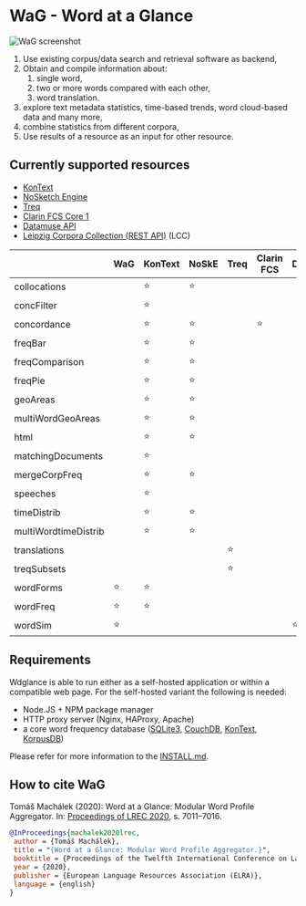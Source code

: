 # WaG - Word at a Glance

![WaG screenshot](https://github.com/czcorpus/wdglance/blob/master/assets/screenshot1.jpg)

1. Use existing corpus/data search and retrieval software as backend,
1. Obtain and compile information about:
   1. single word,
   1. two or more words compared with each other,
   1. word translation.
1. explore text metadata statistics, time-based trends, word cloud-based data and many more,
1. combine statistics from different corpora,
1. Use results of a resource as an input for other resource.


## Currently supported resources

 - [KonText](https://github.com/czcorpus/kontext)
 - [NoSketch Engine](https://nlp.fi.muni.cz/trac/noske)
 - [Treq](https://treq.korpus.cz/)
 - [Clarin FCS Core 1](https://www.clarin.eu/content/federated-content-search-clarin-fcs)
 - [Datamuse API](https://www.datamuse.com/)
 - [Leipzig Corpora Collection (REST API)](http://api.corpora.uni-leipzig.de/ws/swagger-ui.html) (LCC)

|                   | WaG       | KonText | NoSkE  | Treq   | Clarin FCS | Datamuse   | ElasticSearch | LCC   |
--------------------|-----------|---------|--------|--------|------------|------------|-------------|---------|
| collocations      |           | :star:  | :star: |        |            |            |             | :star:  |
| concFilter        |           | :star:  |        |        |            |            |             |         |
| concordance       |           | :star:  | :star: |        | :star:     |            |             | :star:  |
| freqBar           |           | :star:  | :star:  |        |            |            |             |         |
| freqComparison    |           | :star:  | :star: |        |            |            |             |         |
| freqPie           |           | :star:  | :star: |        |            |            |             |         |
| geoAreas          |           | :star:  | :star: |        |            |            |             |         |
| multiWordGeoAreas          |           | :star:  | :star: |        |            |            |             |         |
| html              |           | :star:  | :star: |        |            |            |             |         |
| matchingDocuments |           | :star:  |        |        |            |            | :star:      |         |
| mergeCorpFreq     |           | :star:  | :star: |        |            |            |             |         |
| speeches          |           | :star:  |        |        |            |            |             |         |
| timeDistrib       |           | :star:  | :star: |        |            |            |             |         |
| multiWordtimeDistrib       |           | :star:  | :star: |        |            |            |             |         |
| translations      |           |         |        | :star: |            |            |             |         |
| treqSubsets       |           |         |        | :star: |            |            |             |         |
| wordForms         | :star:    | :star:  |        |        |            |            |             |         |
| wordFreq          | :star:    | :star:  |        |        |            |            |             |         |
| wordSim           | :star:    |    |        |        |            |  :star:    |             | :star: |


## Requirements

Wdglance is able to run either as a self-hosted application or within a compatible web page.
For the self-hosted variant the following is needed:

- Node.JS + NPM package manager
- HTTP proxy server (Nginx, HAProxy, Apache)
- a core word frequency database ([SQLite3](https://www.sqlite.org/), [CouchDB](https://couchdb.apache.org/), [KonText](https://github.com/czcorpus/kontext), [KorpusDB](https://db.korpus.cz/search/forms/))

Please refer for more information to the [INSTALL.md](./INSTALL.md).

## How to cite WaG

Tomáš Machálek (2020): Word at a Glance: Modular Word Profile Aggregator. In: [Proceedings of LREC 2020](http://www.lrec-conf.org/proceedings/lrec2020/pdf/2020.lrec-1.866.pdf), s. 7011–7016.

```bibtex
@InProceedings{machalek2020lrec,
 author = {Tomáš Machálek},
 title = "{Word at a Glance: Modular Word Profile Aggregator.}",
 booktitle = {Proceedings of the Twelfth International Conference on Language Resources and Evaluation (LREC 2020)},
 year = {2020},
 publisher = {European Language Resources Association (ELRA)},
 language = {english}
}
```
